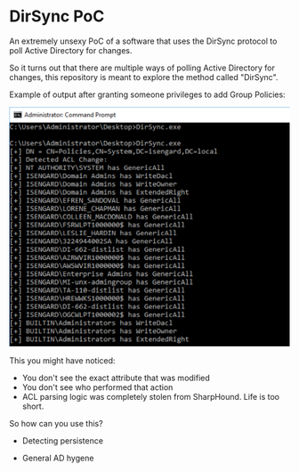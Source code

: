 # DirSync PoC

An extremely unsexy PoC of a software that uses the DirSync protocol to poll Active Directory for changes.

So it turns out that there are multiple ways of polling Active Directory for changes, this repository is meant to explore the method called "DirSync".

Example of output after granting someone privileges to add Group Policies:

![image-20200816192857445](assets/image-20200816192857445.png)

This you might have noticed:

- You don't see the exact attribute that was modified
- You don't see who performed that action
- ACL parsing logic was completely stolen from SharpHound. Life is too short.

So how can you use this?

- Detecting persistence 

- General AD hygene

  